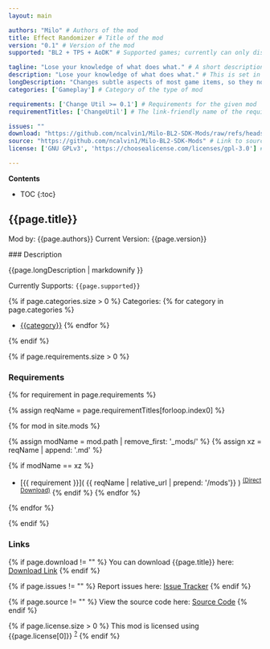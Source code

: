 ```yaml
---
layout: main

authors: "Milo" # Authors of the mod
title: Effect Randomizer # Title of the mod
version: "0.1" # Version of the mod
supported: "BL2 + TPS + AoDK" # Supported games; currently can only display as "BL2", "BL2 + TPS", or "TPS"

tagline: "Lose your knowledge of what does what." # A short description of the mod itself.
description: "Lose your knowledge of what does what." # This is set in order to keep the SEO proper
longDescription: "Changes subtle aspects of most game items, so they no\nlonger behave completely as expected.\n\n# Alterations:\n\n  - Projectiles may borrow each other's behaviors.  They\ncan make unexpected noises, follow odd paths, or even\nhome.\n  - Firing modes can lase, split, ricochet, or change\nspeeds.\n  - Parts have different effects on shield behavior.\nA common Absorb shield with lucky parts may beat a Sham.\n  - The same applies to classmods.  With good parts,\na high-level mod could potentially boost a skill more\nthan +6.\n  - Lastly, relics now boost random attributes.  Really\nwant an artifact that improves corrosion damage and \nmovement speed?  It might be out there...\n*Note: relics are not supported on TPS.  Oz kits have\nenough quirks already.*\n# Usage:\nFrom the main menu, under Mods, enable 'Effect\nRandomizer (New Seed)'.  Bring up Options-&gt;Mods-&gt;Effect\nRandomizer to enable the effects you want to change,\nthen load your character and start the session as usual.\nThe next time you launch the game, the Mods menu will\nshow a new enabled entry, 'Effect Randomizer (#)',\nwhere the number is the newly-generated effect seed.\nRemember that seed - if the game crashes, you'll need\nto re-enable that entry.\n" # Description of what the mod can do
categories: ['Gameplay'] # Category of the type of mod

requirements: ['Change Util >= 0.1'] # Requirements for the given mod
requirementTitles: ['ChangeUtil'] # The link-friendly name of the requirements

issues: ""
download: "https://github.com/ncalvin1/Milo-BL2-SDK-Mods/raw/refs/heads/main/EffectRandomizer/EffectRandomizer_v0.1.zip"
source: "https://github.com/ncalvin1/Milo-BL2-SDK-Mods" # Link to source code
license: ['GNU GPLv3', 'https://choosealicense.com/licenses/gpl-3.0'] # License name, link about the license from https://choosealicense.com/

---
```

**Contents**
* TOC
{:toc}

## {{page.title}}

Mod by: {{page.authors}}
Current Version: {{page.version}}

<p></p>
### Description

{{page.longDescription | markdownify }}

Currently Supports: `{{page.supported}}`

{% if page.categories.size > 0 %}
Categories:
{% for category in page.categories %}
  * [{{category}}](/types/{{category}})
{% endfor %}
<p></p>
{% endif %}

{% if page.requirements.size > 0 %}
### Requirements

{% for requirement in page.requirements %}

{% assign reqName = page.requirementTitles[forloop.index0] %}

{% for mod in site.mods %}

{% assign modName = mod.path | remove_first: '_mods/' %}
{% assign xz = reqName | append: '.md' %}

{% if modName == xz %}
* [{{ requirement }}]( {{ reqName | relative_url | prepend: '/mods'}} ) <sup>[(Direct Download)]({{mod.download}})</sup>
{% endif %}
{% endfor %}

{% endfor %}
<p></p>
{% endif %}

### Links

{% if page.download != "" %}
You can download {{page.title}} here: [Download Link]({{page.download}})
{% endif %}

{% if page.issues != "" %}
Report issues here: [Issue Tracker]({{page.issues}})
{% endif %}

{% if page.source != "" %}
View the source code here: [Source Code]({{page.source}})
{% endif %}

{% if page.license.size > 0 %}
This mod is licensed using {{page.license[0]}} <sup>[?]({{page.license[1]}})</sup>
{% endif %}
